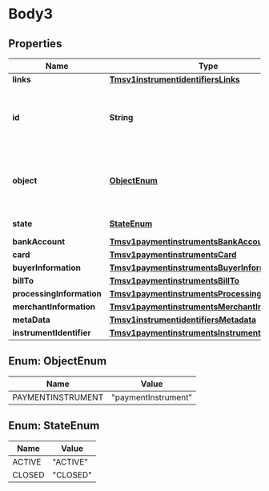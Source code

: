 
# Body3

## Properties
Name | Type | Description | Notes
------------ | ------------- | ------------- | -------------
**links** | [**Tmsv1instrumentidentifiersLinks**](Tmsv1instrumentidentifiersLinks.md) |  |  [optional]
**id** | **String** | Unique identification number assigned by CyberSource to the submitted request. |  [optional]
**object** | [**ObjectEnum**](#ObjectEnum) | Describes type of token. For example: customer, paymentInstrument or instrumentIdentifier. |  [optional]
**state** | [**StateEnum**](#StateEnum) | Current state of the token. |  [optional]
**bankAccount** | [**Tmsv1paymentinstrumentsBankAccount**](Tmsv1paymentinstrumentsBankAccount.md) |  |  [optional]
**card** | [**Tmsv1paymentinstrumentsCard**](Tmsv1paymentinstrumentsCard.md) |  |  [optional]
**buyerInformation** | [**Tmsv1paymentinstrumentsBuyerInformation**](Tmsv1paymentinstrumentsBuyerInformation.md) |  |  [optional]
**billTo** | [**Tmsv1paymentinstrumentsBillTo**](Tmsv1paymentinstrumentsBillTo.md) |  |  [optional]
**processingInformation** | [**Tmsv1paymentinstrumentsProcessingInformation**](Tmsv1paymentinstrumentsProcessingInformation.md) |  |  [optional]
**merchantInformation** | [**Tmsv1paymentinstrumentsMerchantInformation**](Tmsv1paymentinstrumentsMerchantInformation.md) |  |  [optional]
**metaData** | [**Tmsv1instrumentidentifiersMetadata**](Tmsv1instrumentidentifiersMetadata.md) |  |  [optional]
**instrumentIdentifier** | [**Tmsv1paymentinstrumentsInstrumentIdentifier**](Tmsv1paymentinstrumentsInstrumentIdentifier.md) |  |  [optional]


<a name="ObjectEnum"></a>
## Enum: ObjectEnum
Name | Value
---- | -----
PAYMENTINSTRUMENT | &quot;paymentInstrument&quot;


<a name="StateEnum"></a>
## Enum: StateEnum
Name | Value
---- | -----
ACTIVE | &quot;ACTIVE&quot;
CLOSED | &quot;CLOSED&quot;



